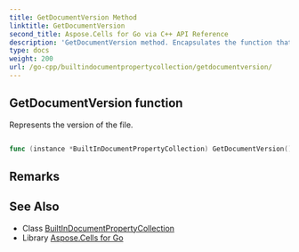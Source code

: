 ```yaml
---
title: GetDocumentVersion Method 
linktitle: GetDocumentVersion
second_title: Aspose.Cells for Go via C++ API Reference
description: 'GetDocumentVersion method. Encapsulates the function that represents getdocumentversion in Go.'
type: docs
weight: 200
url: /go-cpp/builtindocumentpropertycollection/getdocumentversion/
---
```


## GetDocumentVersion function

Represents the version of the file.

```go

func (instance *BuiltInDocumentPropertyCollection) GetDocumentVersion()  (string,  error) 

```

## Remarks


## See Also

* Class [BuiltInDocumentPropertyCollection](../)
* Library [Aspose.Cells for Go](../../)
